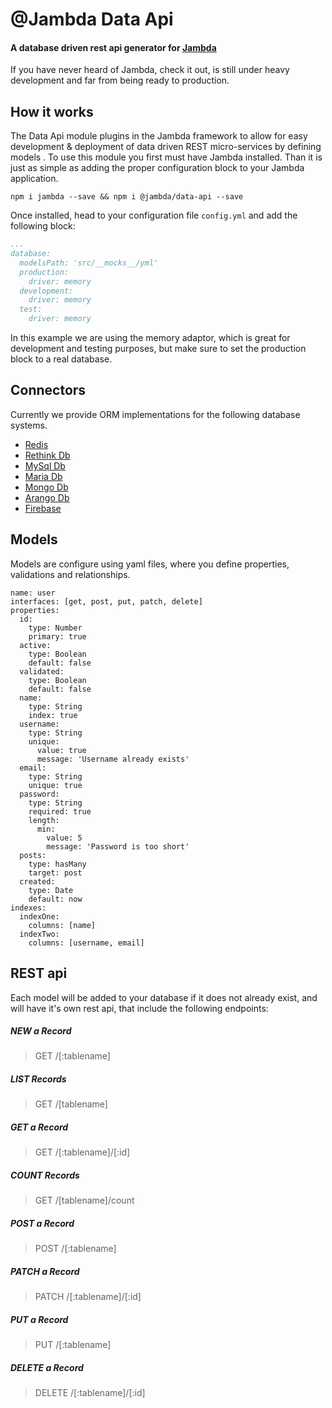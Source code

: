 # @Jambda Data Api
#### A database driven rest api generator for [Jambda](https://www.npmjs.com/package/jambda)
If you have never heard of Jambda, check it out, is still under heavy development and far from being ready to production.

## How it works
The Data Api module plugins in the Jambda framework to allow for easy development & deployment of data driven REST micro-services by defining models . 
To use this module you first must have Jambda installed. Than it is just as simple as adding the proper configuration block to your Jambda application.

```
npm i jambda --save && npm i @jambda/data-api --save
```
Once installed, head to your configuration file ```config.yml``` and add the following block:
```yml
...
database:
  modelsPath: 'src/__mocks__/yml'
  production:
    driver: memory
  development:
    driver: memory
  test:
    driver: memory
```
In this example we are using the memory adaptor, which is great for development and testing purposes, but make sure to set the production block to a real database. 

## Connectors
Currently we provide ORM implementations for the following database systems.

* [Redis](https://redis.io/)
* [Rethink Db](https://www.rethinkdb.com/)
* [MySql Db](https://www.mysql.com/)
* [Maria Db](https://mariadb.org/)
* [Mongo Db](https://www.mongodb.com/)
* [Arango Db](https://www.arangodb.com/)
* [Firebase](https://firebase.google.com/)

## Models
Models are configure using yaml files, where you define properties, validations and relationships.
```ymal
name: user
interfaces: [get, post, put, patch, delete]
properties:
  id:
    type: Number
    primary: true
  active:
    type: Boolean
    default: false
  validated:
    type: Boolean
    default: false
  name:
    type: String
    index: true
  username:
    type: String
    unique:
      value: true
      message: 'Username already exists'
  email:
    type: String
    unique: true
  password:
    type: String
    required: true
    length:
      min:
        value: 5
        message: 'Password is too short'
  posts:
    type: hasMany
    target: post
  created:
    type: Date
    default: now
indexes:
  indexOne:
    columns: [name]
  indexTwo:
    columns: [username, email]
```

## REST api
Each model will be added to your database if it does not already exist, and will have it's own rest api, that include the following endpoints:

##### NEW a Record
> GET /[:tablename]
##### LIST Records
> GET /[tablename] 
##### GET a Record
> GET /[:tablename]/[:id]
##### COUNT Records
> GET /[tablename]/count
##### POST a Record
> POST /[:tablename]
##### PATCH a Record
> PATCH /[:tablename]/[:id]
##### PUT a Record
> PUT /[:tablename]
##### DELETE a Record
> DELETE /[:tablename]/[:id]